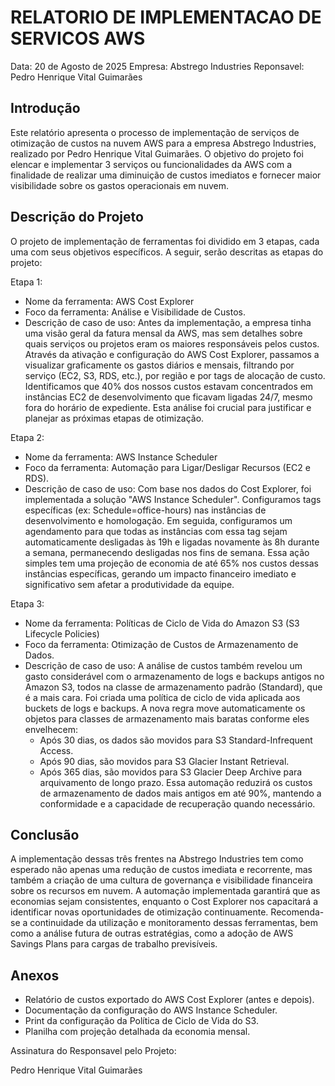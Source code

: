 # RELATORIO DE IMPLEMENTACAO DE SERVICOS AWS

Data: 20 de Agosto de 2025
Empresa: Abstrego Industries
Reponsavel: Pedro Henrique Vital Guimarães

## Introdução
Este relatório apresenta o processo de implementação de serviços de otimização de custos na nuvem AWS para a empresa Abstrego Industries, realizado por Pedro Henrique Vital Guimarães. O objetivo do projeto foi elencar e implementar 3 serviços ou funcionalidades da AWS com a finalidade de realizar uma diminuição de custos imediatos e fornecer maior visibilidade sobre os gastos operacionais em nuvem.

## Descrição do Projeto
O projeto de implementação de ferramentas foi dividido em 3 etapas, cada uma com seus objetivos específicos. A seguir, serão descritas as etapas do projeto:

Etapa 1:
- Nome da ferramenta: AWS Cost Explorer
- Foco da ferramenta: Análise e Visibilidade de Custos.
- Descrição de caso de uso: Antes da implementação, a empresa tinha uma visão geral da fatura mensal da AWS, mas sem detalhes sobre quais serviços ou projetos eram os maiores responsáveis pelos custos. Através da ativação e configuração do AWS Cost Explorer, passamos a visualizar graficamente os gastos diários e mensais, filtrando por serviço (EC2, S3, RDS, etc.), por região e por tags de alocação de custo. Identificamos que 40% dos nossos custos estavam concentrados em instâncias EC2 de desenvolvimento que ficavam ligadas 24/7, mesmo fora do horário de expediente. Esta análise foi crucial para justificar e planejar as próximas etapas de otimização.

Etapa 2:
- Nome da ferramenta: AWS Instance Scheduler
- Foco da ferramenta: Automação para Ligar/Desligar Recursos (EC2 e RDS).
- Descrição de caso de uso: Com base nos dados do Cost Explorer, foi implementada a solução "AWS Instance Scheduler". Configuramos tags específicas (ex: Schedule=office-hours) nas instâncias de desenvolvimento e homologação. Em seguida, configuramos um agendamento para que todas as instâncias com essa tag sejam automaticamente desligadas às 19h e ligadas novamente às 8h durante a semana, permanecendo desligadas nos fins de semana. Essa ação simples tem uma projeção de economia de até 65% nos custos dessas instâncias específicas, gerando um impacto financeiro imediato e significativo sem afetar a produtividade da equipe.

Etapa 3:
- Nome da ferramenta: Políticas de Ciclo de Vida do Amazon S3 (S3 Lifecycle Policies)
- Foco da ferramenta: Otimização de Custos de Armazenamento de Dados.
- Descrição de caso de uso: A análise de custos também revelou um gasto considerável com o armazenamento de logs e backups antigos no Amazon S3, todos na classe de armazenamento padrão (Standard), que é a mais cara. Foi criada uma política de ciclo de vida aplicada aos buckets de logs e backups. A nova regra move automaticamente os objetos para classes de armazenamento mais baratas conforme eles envelhecem:
    - Após 30 dias, os dados são movidos para S3 Standard-Infrequent Access.
    - Após 90 dias, são movidos para S3 Glacier Instant Retrieval.
    - Após 365 dias, são movidos para S3 Glacier Deep Archive para arquivamento de longo prazo. Essa automação reduzirá os custos de armazenamento de dados mais antigos em até 90%, mantendo a conformidade e a capacidade de recuperação quando necessário.

## Conclusão
A implementação dessas três frentes na Abstrego Industries tem como esperado não apenas uma redução de custos imediata e recorrente, mas também a criação de uma cultura de governança e visibilidade financeira sobre os recursos em nuvem. A automação implementada garantirá que as economias sejam consistentes, enquanto o Cost Explorer nos capacitará a identificar novas oportunidades de otimização continuamente. Recomenda-se a continuidade da utilização e monitoramento dessas ferramentas, bem como a análise futura de outras estratégias, como a adoção de AWS Savings Plans para cargas de trabalho previsíveis.

## Anexos

- Relatório de custos exportado do AWS Cost Explorer (antes e depois).
- Documentação da configuração do AWS Instance Scheduler.
- Print da configuração da Política de Ciclo de Vida do S3.
- Planilha com projeção detalhada da economia mensal.

Assinatura do Responsavel pelo Projeto:

Pedro Henrique Vital Guimarães